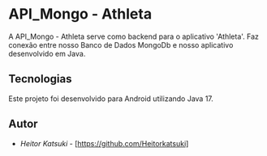 # API_Mongo - Athleta

A API_Mongo - Athleta serve como backend para o aplicativo 'Athleta'.
Faz conexão entre nosso Banco de Dados MongoDb e nosso aplicativo desenvolvido em Java.

## Tecnologias

Este projeto foi desenvolvido para Android utilizando Java 17.

## Autor
* *Heitor Katsuki* - [https://github.com/Heitorkatsuki]
